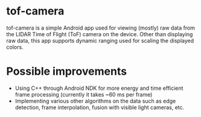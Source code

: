 # tof-camera

tof-camera is a simple Android app used for viewing (mostly) raw data from the LIDAR Time of Flight (ToF) camera on the device. Other than displaying raw data, this app supports dynamic ranging used for scaling the displayed colors.

# Possible improvements
- Using C++ through Android NDK for more energy and time efficient frame processing (currently it takes ~60 ms per frame)
- Implementing various other algorithms on the data such as edge detection, frame interpolation, fusion with visible light cameras, etc.

